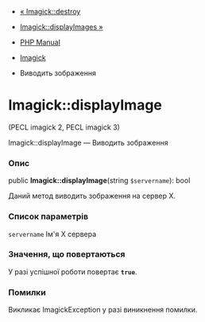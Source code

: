 - [« Imagick::destroy](imagick.destroy.md)
- [Imagick::displayImages »](imagick.displayimages.md)

- [PHP Manual](index.md)
- [Imagick](class.imagick.md)
- Виводить зображення

# Imagick::displayImage

(PECL imagick 2, PECL imagick 3)

Imagick::displayImage — Виводить зображення

### Опис

public **Imagick::displayImage**(string `$servername`): bool

Даний метод виводить зображення на сервер X.

### Список параметрів

`servername`
Ім'я X сервера

### Значення, що повертаються

У разі успішної роботи повертає **`true`**.

### Помилки

Викликає ImagickException у разі виникнення помилки.
